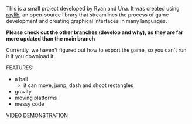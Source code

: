 This is a small project developed by Ryan and Una. It was created using [raylib](https://www.raylib.com/), an open-source library that streamlines the process of game development and creating graphical interfaces in many languages.

**Please check out the other branches (develop and why), as they are far more updated than the main branch**

Currently, we haven't figured out how to export the game, so you can't run it if you download it

FEATURES:
- a ball
  - it can move, jump, dash and shoot rectangles
- gravity
- moving platforms
- messy code

[VIDEO DEMONSTRATION](https://youtu.be/F69clsxizJY)
